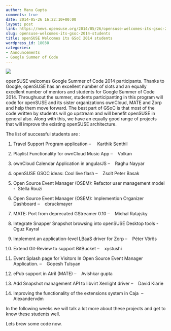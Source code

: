 ```yaml
---
author: Manu Gupta
comments: true
date: 2014-05-26 16:22:10+00:00
layout: post
link: https://news.opensuse.org/2014/05/26/opensuse-welcomes-its-gsoc-2014-students/
slug: opensuse-welcomes-its-gsoc-2014-students
title: openSUSE Welcomes its GSoC 2014 students
wordpress_id: 18038
categories:
- Announcements
- Google Summer of Code
---
```


![](https://1-ps.googleusercontent.com/sx/s.google-melange.appspot.com/www.google-melange.com/soc/content/2-1-20140523/images/gsoc/logo/920x156xbanner-gsoc2014.png.pagespeed.ic.gdr4t3Igca.png)

openSUSE welcomes Google Summer of Code 2014 participants. Thanks to Google, openSUSE has an excellent number of slots and an equally excellent number of mentors and students for Google Summer of Code 2014. Throughuout the summer, students participanting in this program will code for openSUSE and its sister organizations ownCloud, MATE and Zorp and help them move forward. The best part of GSoC is that most of the code written by students will go upstream and will benefit openSUSE in general also. Along with this, we have an equally good range of projects that will improve the existing openSUSE architecture.

The list of successful students are :



	
  1. Travel Support Program application –     Karthik Senthil

	
  2. Playlist Functionality for ownCloud Music App –    Volkan

	
  3. ownCloud Calendar Application in angularJS –    Raghu Nayyar

	
  4. openSUSE GSOC ideas: Cool live flash –    Zsolt Peter Basak

	
  5. Open Source Event Manager (OSEM): Refactor user management model -  Stella Rouzi

	
  6. Open Source Event Manager (OSEM): Implemention Organizer Dashboard –    cbruckmayer

	
  7. MATE: Port from deprecated GStreamer 0.10 –    Michal Ratajsky

	
  8. Integrate Snapper Snapshot browsing into openSUSE Desktop tools -  Oguz Kayral

	
  9. Implement an application-level LBaaS driver for Zorp –    Péter Vörös

	
  10. Extend Git-Review to support BitBucket –    xystushi

	
  11. Event Splash page for Visitors In Open Source Event Manager Application. –    Gopesh Tulsyan

	
  12. ePub support in Atril (MATE) –    Avishkar gupta

	
  13. Add Snapshot management API to libvirt Xenlight driver –    David Kiarie

	
  14. Improving the functionality of the extensions system in Caja  – Alexandervdm


In the following weeks we will talk a lot more about these projects and get to know these students well.

Lets brew some code now.
